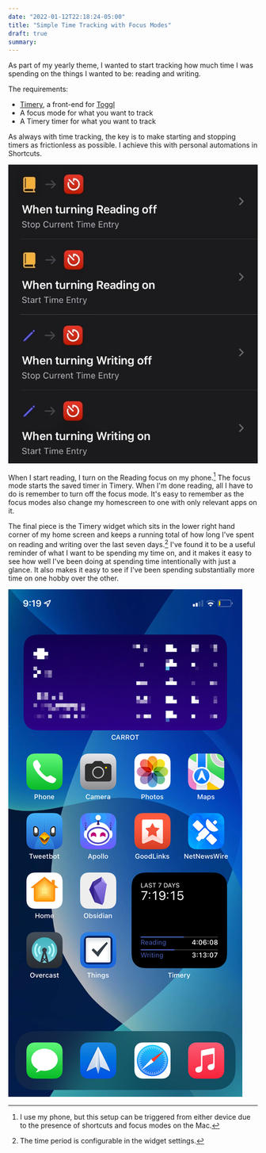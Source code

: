 ```yaml
---
date: "2022-01-12T22:18:24-05:00"
title: "Simple Time Tracking with Focus Modes"
draft: true
summary:
---
```


As part of my yearly theme, I wanted to start tracking how much time I was spending on the things I wanted to be: reading and writing.

The requirements:

- [Timery](https://timeryapp.com), a front-end for [Toggl](https://toggl.com)
- A focus mode for what you want to track
- A Timery timer for what you want to track

As always with time tracking, the key is to make starting and stopping timers as frictionless as possible. I achieve this with personal automations in Shortcuts.

![Personal automations in Shortcuts](automations.png)

When I start reading, I turn on the Reading focus on my phone.[^1] The focus mode starts the saved timer in Timery. When I'm done reading, all I have to do is remember to turn off the focus mode. It's easy to remember as the focus modes also change my homescreen to one with only relevant apps on it.

The final piece is the Timery widget which sits in the lower right hand corner of my home screen and keeps a running total of how long I've spent on reading and writing over the last seven days.[^2] I've found it to be a useful reminder of what I want to be spending my time on, and it makes it easy to see how well I've been doing at spending time intentionally with just a glance. It also makes it easy to see if I've been spending substantially more time on one hobby over the other.

![Home screen with Timery widget](home_screen.png)

[^1]: I use my phone, but this setup can be triggered from either device due to the presence of shortcuts and focus modes on the Mac.

[^2]: The time period is configurable in the widget settings.